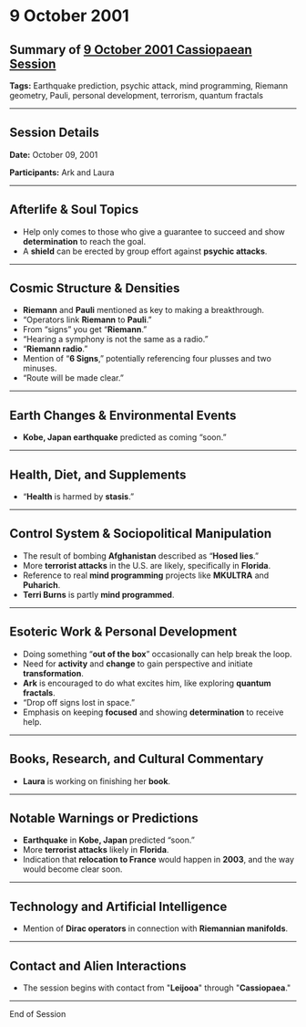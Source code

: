 # 9 October 2001

## Summary of [9 October 2001 Cassiopaean Session](https://cassiopaea.org/forum/threads/session-9-october-2001.18642/)

**Tags:** Earthquake prediction, psychic attack, mind programming, Riemann geometry, Pauli, personal development, terrorism, quantum fractals

---

## Session Details

**Date:** October 09, 2001

**Participants:** Ark and Laura

---

## Afterlife & Soul Topics

- Help only comes to those who give a guarantee to succeed and show **determination** to reach the goal.
- A **shield** can be erected by group effort against **psychic attacks**.

---

## Cosmic Structure & Densities

- **Riemann** and **Pauli** mentioned as key to making a breakthrough.
- “Operators link **Riemann** to **Pauli**.”
- From “signs” you get “**Riemann**.”
- “Hearing a symphony is not the same as a radio.”
- “**Riemann radio**.”
- Mention of “**6 Signs**,” potentially referencing four plusses and two minuses.
- “Route will be made clear.”

---

## Earth Changes & Environmental Events

- **Kobe, Japan earthquake** predicted as coming “soon.”

---

## Health, Diet, and Supplements

- “**Health** is harmed by **stasis**.”

---

## Control System & Sociopolitical Manipulation

- The result of bombing **Afghanistan** described as “**Hosed lies**.”
- More **terrorist attacks** in the U.S. are likely, specifically in **Florida**.
- Reference to real **mind programming** projects like **MKULTRA** and **Puharich**.
- **Terri Burns** is partly **mind programmed**.

---

## Esoteric Work & Personal Development

- Doing something “**out of the box**” occasionally can help break the loop.
- Need for **activity** and **change** to gain perspective and initiate **transformation**.
- **Ark** is encouraged to do what excites him, like exploring **quantum fractals**.
- “Drop off signs lost in space.”
- Emphasis on keeping **focused** and showing **determination** to receive help.

---

## Books, Research, and Cultural Commentary

- **Laura** is working on finishing her **book**.

---

## Notable Warnings or Predictions

- **Earthquake** in **Kobe, Japan** predicted “soon.”
- More **terrorist attacks** likely in **Florida**.
- Indication that **relocation to France** would happen in **2003**, and the way would become clear soon.

---

## Technology and Artificial Intelligence

- Mention of **Dirac operators** in connection with **Riemannian manifolds**.

---

## Contact and Alien Interactions

- The session begins with contact from "**Leijooa**" through "**Cassiopaea**."

---

End of Session
